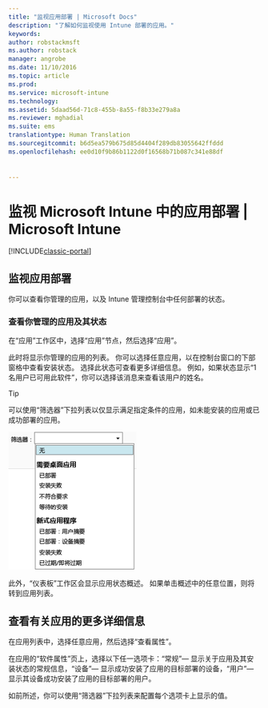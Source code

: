 ```yaml
---
title: "监视应用部署 | Microsoft Docs"
description: "了解如何监视使用 Intune 部署的应用。"
keywords: 
author: robstackmsft
ms.author: robstack
manager: angrobe
ms.date: 11/10/2016
ms.topic: article
ms.prod: 
ms.service: microsoft-intune
ms.technology: 
ms.assetid: 5daad56d-71c8-455b-8a55-f8b33e279a8a
ms.reviewer: mghadial
ms.suite: ems
translationtype: Human Translation
ms.sourcegitcommit: b6d5ea579b675d85d4404f289db83055642ffddd
ms.openlocfilehash: ee0d10f9b86b1122d0f16568b71b087c341e88df


---
```



# <a name="monitor-app-deployments-in-microsoft-intune"></a>监视 Microsoft Intune 中的应用部署 | Microsoft Intune

[!INCLUDE[classic-portal](../includes/classic-portal.md)]

## <a name="monitor-an-app-deployment"></a>监视应用部署
你可以查看你管理的应用，以及 Intune 管理控制台中任何部署的状态。 <!---App status is displayed in real-time. You don't have to wait for the device to check-in before you can see this.--->

### <a name="to-view-apps-that-you-manage-and-their-status"></a>查看你管理的应用及其状态
在“应用”工作区中，选择“应用”节点，然后选择“应用”。

此时将显示你管理的应用的列表。 你可以选择任意应用，以在控制台窗口的下部窗格中查看安装状态。 选择此状态可查看更多详细信息。 例如，如果状态显示“1 名用户已可用此软件”，你可以选择该消息来查看该用户的姓名。

> [!TIP]
> 可以使用“筛选器”下拉列表以仅显示满足指定条件的应用，如未能安装的应用或已成功部署的应用。
>
> ![应用筛选器示例](./media/app-filters.png)

此外，“仪表板”工作区会显示应用状态概述。 如果单击概述中的任意位置，则将转到应用列表。

## <a name="to-view-more-detailed-information-about-an-app"></a>查看有关应用的更多详细信息
在应用列表中，选择任意应用，然后选择“查看属性”。

在应用的“软件属性”页上，选择以下任一选项卡：“常规”— 显示关于应用及其安装状态的常规信息，“设备”— 显示成功安装了应用的目标部署的设备，“用户”— 显示其设备成功安装了应用的目标部署的用户。

如前所述，你可以使用“筛选器”下拉列表来配置每个选项卡上显示的值。



<!--HONumber=Dec16_HO2-->


